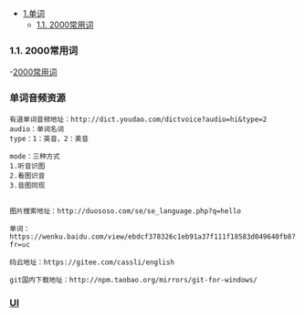 - [1.单词](#1-单词)
  - [1.1. 2000常用词](#11-2000常用词)


### 1.1. 2000常用词
-[2000常用词](https://www.wordfrequency.info/top5000.asp)

### 单词音频资源
```
有道单词音频地址：http://dict.youdao.com/dictvoice?audio=hi&type=2
audio：单词名词
type：1：英音，2：美音

mode：三种方式
1.听音识图
2.看图识音
3.音图同现


图片搜索地址：http://duososo.com/se/se_language.php?q=hello

单词：https://wenku.baidu.com/view/ebdcf378326c1eb91a37f111f18583d049640fb8?fr=uc

码云地址：https://gitee.com/cassli/english

git国内下载地址：http://npm.taobao.org/mirrors/git-for-windows/

```

### [UI](https://material-ui.com/zh/components/lists/#simple-list)

